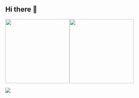 ## Hi there 👋

<!--
**yashihh/yashihh** is a ✨ _special_ ✨ repository because its `README.md` (this file) appears on your GitHub profile.

Here are some ideas to get you started:

- 🔭 I’m currently working on ...
- 🌱 I’m currently learning ...
- 👯 I’m looking to collaborate on ...
- 🤔 I’m looking for help with ...
- 💬 Ask me about ...
- 📫 How to reach me: ...
- 😄 Pronouns: ...
- ⚡ Fun fact: ...
-->

<img height=200 align="center" src="https://github-readme-stats.vercel.app/api?username=yashihh" /><img height=200 align="center" src="https://github-readme-stats.vercel.app/api/top-langs?username=yashihh&layout=compact&langs_count=8&card_width=320" />

![](https://leetcard.yashihh.cool/leetcode?site=cn)

